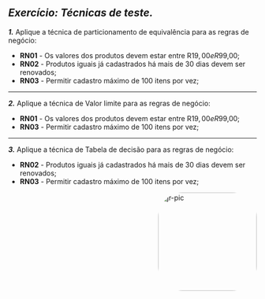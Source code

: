## _Exercício: Técnicas de teste._
 _**1.**_ Aplique a técnica de particionamento de equivalência para as regras de negócio:

- **RN01** - Os valores dos produtos devem estar entre R$19,00 e R$99,00;
- **RN02** - Produtos iguais já cadastrados há mais de 30 dias devem ser renovados;
- **RN03** - Permitir cadastro máximo de 100 itens por vez;
***
 _**2.**_ Aplique a técnica de Valor limite para as regras de negócio:

-  **RN01** - Os valores dos produtos devem estar entre R$19,00 e R$99,00;
- **RN03** - Permitir cadastro máximo de 100 itens por vez;
***
_**3.**_ Aplique a técnica de Tabela de decisão para as regras de negócio:

- **RN02** - Produtos iguais já cadastrados há mais de 30 dias devem ser renovados;
- **RN03** - Permitir cadastro máximo de 100 itens por vez;
 
 
<img align="right" alt="jr-pic" height="200" style="border-radius:50px;" src="https://user-images.githubusercontent.com/110427773/194069922-0be25680-1468-4d28-8b93-3777447d2b04.PNG">
 
